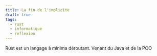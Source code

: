 ```yaml
---
title: La fin de l'implicite
draft: true
tags:
  - rust
  - informatique
  - reflexion
---
```


Rust est un langage à minima déroutant. Venant du Java et de la POO
